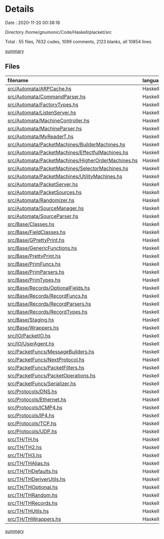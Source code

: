 # Details

Date : 2020-11-20 00:38:18

Directory /home/gnumonic/Code/Haskell/placket/src

Total : 55 files,  7632 codes, 1099 comments, 2123 blanks, all 10854 lines

[summary](results.md)

## Files
| filename | language | code | comment | blank | total |
| :--- | :--- | ---: | ---: | ---: | ---: |
| [src/Automata/ARPCache.hs](/src/Automata/ARPCache.hs) | Haskell | 75 | 2 | 14 | 91 |
| [src/Automata/CommandParser.hs](/src/Automata/CommandParser.hs) | Haskell | 390 | 5 | 69 | 464 |
| [src/Automata/FactoryTypes.hs](/src/Automata/FactoryTypes.hs) | Haskell | 212 | 22 | 77 | 311 |
| [src/Automata/ListenServer.hs](/src/Automata/ListenServer.hs) | Haskell | 67 | 7 | 14 | 88 |
| [src/Automata/MachineController.hs](/src/Automata/MachineController.hs) | Haskell | 65 | 2 | 12 | 79 |
| [src/Automata/MachineParser.hs](/src/Automata/MachineParser.hs) | Haskell | 702 | 57 | 109 | 868 |
| [src/Automata/MyReaderT.hs](/src/Automata/MyReaderT.hs) | Haskell | 126 | 6 | 33 | 165 |
| [src/Automata/PacketMachines/BuilderMachines.hs](/src/Automata/PacketMachines/BuilderMachines.hs) | Haskell | 99 | 19 | 17 | 135 |
| [src/Automata/PacketMachines/EffectfulMachines.hs](/src/Automata/PacketMachines/EffectfulMachines.hs) | Haskell | 107 | 20 | 27 | 154 |
| [src/Automata/PacketMachines/HigherOrderMachines.hs](/src/Automata/PacketMachines/HigherOrderMachines.hs) | Haskell | 149 | 29 | 19 | 197 |
| [src/Automata/PacketMachines/SelectorMachines.hs](/src/Automata/PacketMachines/SelectorMachines.hs) | Haskell | 17 | 10 | 8 | 35 |
| [src/Automata/PacketMachines/UtilityMachines.hs](/src/Automata/PacketMachines/UtilityMachines.hs) | Haskell | 75 | 20 | 25 | 120 |
| [src/Automata/PacketServer.hs](/src/Automata/PacketServer.hs) | Haskell | 62 | 6 | 16 | 84 |
| [src/Automata/PacketSources.hs](/src/Automata/PacketSources.hs) | Haskell | 111 | 3 | 14 | 128 |
| [src/Automata/Randomizer.hs](/src/Automata/Randomizer.hs) | Haskell | 276 | 13 | 59 | 348 |
| [src/Automata/SourceManager.hs](/src/Automata/SourceManager.hs) | Haskell | 70 | 5 | 34 | 109 |
| [src/Automata/SourceParser.hs](/src/Automata/SourceParser.hs) | Haskell | 125 | 4 | 18 | 147 |
| [src/Base/Classes.hs](/src/Base/Classes.hs) | Haskell | 184 | 48 | 118 | 350 |
| [src/Base/FieldClasses.hs](/src/Base/FieldClasses.hs) | Haskell | 388 | 78 | 155 | 621 |
| [src/Base/GPrettyPrint.hs](/src/Base/GPrettyPrint.hs) | Haskell | 208 | 25 | 56 | 289 |
| [src/Base/GenericFunctions.hs](/src/Base/GenericFunctions.hs) | Haskell | 76 | 86 | 28 | 190 |
| [src/Base/PrettyPrint.hs](/src/Base/PrettyPrint.hs) | Haskell | 125 | 24 | 37 | 186 |
| [src/Base/PrimFuncs.hs](/src/Base/PrimFuncs.hs) | Haskell | 64 | 1 | 25 | 90 |
| [src/Base/PrimParsers.hs](/src/Base/PrimParsers.hs) | Haskell | 306 | 4 | 68 | 378 |
| [src/Base/PrimTypes.hs](/src/Base/PrimTypes.hs) | Haskell | 262 | 71 | 72 | 405 |
| [src/Base/Records/OptionalFields.hs](/src/Base/Records/OptionalFields.hs) | Haskell | 85 | 35 | 32 | 152 |
| [src/Base/Records/RecordFuncs.hs](/src/Base/Records/RecordFuncs.hs) | Haskell | 250 | 50 | 106 | 406 |
| [src/Base/Records/RecordParsers.hs](/src/Base/Records/RecordParsers.hs) | Haskell | 226 | 13 | 47 | 286 |
| [src/Base/Records/RecordTypes.hs](/src/Base/Records/RecordTypes.hs) | Haskell | 53 | 9 | 33 | 95 |
| [src/Base/Staging.hs](/src/Base/Staging.hs) | Haskell | 129 | 14 | 41 | 184 |
| [src/Base/Wrappers.hs](/src/Base/Wrappers.hs) | Haskell | 31 | 28 | 53 | 112 |
| [src/IO/PacketIO.hs](/src/IO/PacketIO.hs) | Haskell | 109 | 2 | 30 | 141 |
| [src/IO/UserAgent.hs](/src/IO/UserAgent.hs) | Haskell | 113 | 6 | 58 | 177 |
| [src/PacketFuncs/MessageBuilders.hs](/src/PacketFuncs/MessageBuilders.hs) | Haskell | 34 | 34 | 11 | 79 |
| [src/PacketFuncs/NextProtocol.hs](/src/PacketFuncs/NextProtocol.hs) | Haskell | 85 | 25 | 25 | 135 |
| [src/PacketFuncs/PacketFilters.hs](/src/PacketFuncs/PacketFilters.hs) | Haskell | 19 | 7 | 13 | 39 |
| [src/PacketFuncs/PacketOperations.hs](/src/PacketFuncs/PacketOperations.hs) | Haskell | 84 | 14 | 35 | 133 |
| [src/PacketFuncs/Serializer.hs](/src/PacketFuncs/Serializer.hs) | Haskell | 66 | 27 | 22 | 115 |
| [src/Protocols/DNS.hs](/src/Protocols/DNS.hs) | Haskell | 179 | 17 | 38 | 234 |
| [src/Protocols/Ethernet.hs](/src/Protocols/Ethernet.hs) | Haskell | 104 | 11 | 24 | 139 |
| [src/Protocols/ICMP4.hs](/src/Protocols/ICMP4.hs) | Haskell | 226 | 0 | 56 | 282 |
| [src/Protocols/IP4.hs](/src/Protocols/IP4.hs) | Haskell | 206 | 11 | 35 | 252 |
| [src/Protocols/TCP.hs](/src/Protocols/TCP.hs) | Haskell | 124 | 43 | 23 | 190 |
| [src/Protocols/UDP.hs](/src/Protocols/UDP.hs) | Haskell | 65 | 0 | 11 | 76 |
| [src/TH/TH.hs](/src/TH/TH.hs) | Haskell | 93 | 27 | 28 | 148 |
| [src/TH/TH2.hs](/src/TH/TH2.hs) | Haskell | 48 | 29 | 17 | 94 |
| [src/TH/TH3.hs](/src/TH/TH3.hs) | Haskell | 1 | 1 | 3 | 5 |
| [src/TH/THAlias.hs](/src/TH/THAlias.hs) | Haskell | 36 | 28 | 11 | 75 |
| [src/TH/THDefaults.hs](/src/TH/THDefaults.hs) | Haskell | 44 | 28 | 18 | 90 |
| [src/TH/THDeriverUtils.hs](/src/TH/THDeriverUtils.hs) | Haskell | 147 | 27 | 25 | 199 |
| [src/TH/THOptional.hs](/src/TH/THOptional.hs) | Haskell | 43 | 1 | 9 | 53 |
| [src/TH/THRandom.hs](/src/TH/THRandom.hs) | Haskell | 14 | 2 | 7 | 23 |
| [src/TH/THRecords.hs](/src/TH/THRecords.hs) | Haskell | 498 | 13 | 138 | 649 |
| [src/TH/THUtils.hs](/src/TH/THUtils.hs) | Haskell | 110 | 2 | 30 | 142 |
| [src/TH/THWrappers.hs](/src/TH/THWrappers.hs) | Haskell | 69 | 28 | 20 | 117 |

[summary](results.md)